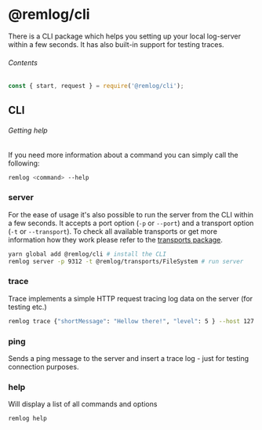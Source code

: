 # @remlog/cli

There is a CLI package which helps you setting up your local log-server within a few seconds. It has also built-in support for testing traces.

###### Contents

```js
const { start, request } = require('@remlog/cli');
```

## CLI

###### Getting help

If you need more information about a command you can simply call the following:

```bash
remlog <command> --help
```

### server

For the ease of usage it's also possible to run the server from the CLI within a few seconds. It accepts a port option (`-p` or `--port`) and a transport option (`-t` or `--transport`). To check all available transports or get more information how they work please refer to the [transports package](https://github.com/janbiasi/remlog/tree/develop/packages/transports).

```bash
yarn global add @remlog/cli # install the CLI
remlog server -p 9312 -t @remlog/transports/FileSystem # run server
```

### trace

Trace implements a simple HTTP request tracing log data on the server (for testing etc.)

```bash
remlog trace {"shortMessage": "Hellow there!", "level": 5 } --host 127.0.0.1 --port 9012 --secure
```

### ping

Sends a ping message to the server and insert a trace log - just for testing connection purposes.

### help

Will display a list of all commands and options

```bash
remlog help
```
